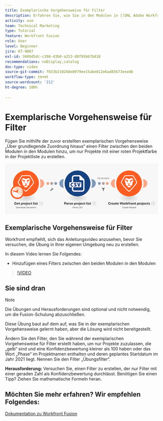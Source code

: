 ```yaml
---
title: Exemplarische Vorgehensweise für Filter
description: Erfahren Sie, wie Sie in den Modulen in [!DNL Adobe Workfront Fusion]einen Filter zwischen zwei Modulen hinzufügen.
activity: use
team: Technical Marketing
type: Tutorial
feature: Workfront Fusion
role: User
level: Beginner
jira: KT-9007
exl-id: 3609d5dc-c398-43b0-a253-d8f95b67b818
recommendations: noDisplay,catalog
doc-type: video
source-git-commit: f033b210268e8979ee15abe812e6ad85673eeedb
workflow-type: tm+mt
source-wordcount: '212'
ht-degree: 100%

---
```


# Exemplarische Vorgehensweise für Filter

Fügen Sie mithilfe der zuvor erstellten exemplarischen Vorgehensweise „Über grundlegende Zuordnung hinaus“ einen Filter zwischen den beiden Modulen in den Modulen hinzu, um nur Projekte mit einer roten Projektfarbe in der Projektliste zu erstellen.

![Ein Bild des Fusion-Szenarios](assets/understand-the-basics-2.png)

## Exemplarische Vorgehensweise für Filter

Workfront empfiehlt, sich das Anleitungsvideo anzusehen, bevor Sie versuchen, die Übung in Ihrer eigenen Umgebung neu zu erstellen.

In diesem Video lernen Sie Folgendes:

* Hinzufügen eines Filters zwischen den beiden Modulen in den Modulen

>[!VIDEO](https://video.tv.adobe.com/v/335266/?quality=12&learn=on)


## Sie sind dran

>[!NOTE]
>
>Die Übungen und Herausforderungen sind optional und nicht notwendig, um die Fusion-Schulung abzuschließen.

Diese Übung baut auf dem auf, was Sie in der exemplarischen Vorgehensweise gelernt haben, aber die Lösung wird nicht bereitgestellt.

Ändern Sie den Filter, den Sie während der exemplarischen Vorgehensweise für Filter erstellt haben, um nur Projekte zuzulassen, die „gelb“ sind und eine Konfidenzbewertung kleiner als 100 haben oder das Wort „Phase“ im Projektnamen enthalten und deren geplantes Startdatum im Jahr 2021 liegt. Nennen Sie den Filter „Übungsfilter“.

**Herausforderung:** Versuchen Sie, einen Filter zu erstellen, der nur Filter mit einer geraden Zahl als Konfidenzbewertung durchlässt. Benötigen Sie einen Tipp? Ziehen Sie mathematische Formeln heran.

## Möchten Sie mehr erfahren? Wir empfehlen Folgendes:

[Dokumentation zu Workfront Fusion](https://experienceleague.adobe.com/docs/workfront/using/adobe-workfront-fusion/workfront-fusion-2.html?lang=de)
